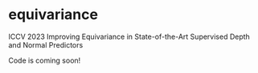 # equivariance
ICCV 2023 Improving Equivariance in State-of-the-Art Supervised Depth and Normal Predictors

Code is coming soon!
